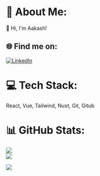 # 💫 About Me:
👋 Hi, I'm Aakash!<br> 


## 🌐 Find me on:
[![LinkedIn](https://img.shields.io/badge/LinkedIn-%230077B5.svg?logo=linkedin&logoColor=white)](https://www.linkedin.com/in/aakash-dawadi165/) 

# 💻 Tech Stack:
React, Vue, Tailwind, Nuxt, Git, Gitub
# 📊 GitHub Stats:
![](https://github-readme-streak-stats.herokuapp.com/?user=cole15sky&theme=dark&hide_border=false)<br/>
![](https://github-readme-stats.vercel.app/api/top-langs/?username=cole15sky&theme=dark&hide_border=false&include_all_commits=true&count_private=false&layout=compact)



[![](https://visitcount.itsvg.in/api?id=cole15sky&icon=0&color=0)](https://visitcount.itsvg.in)

